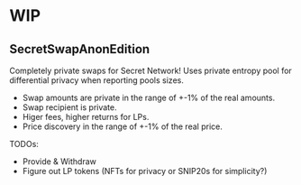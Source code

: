 # WIP

## SecretSwapAnonEdition

Completely private swaps for Secret Network! Uses private entropy pool for differential privacy when reporting pools sizes.

- Swap amounts are private in the range of +-1% of the real amounts.
- Swap recipient is private.
- Higer fees, higher returns for LPs.
- Price discovery in the range of +-1% of the real price.

TODOs:

- Provide & Withdraw
- Figure out LP tokens (NFTs for privacy or SNIP20s for simplicity?)
